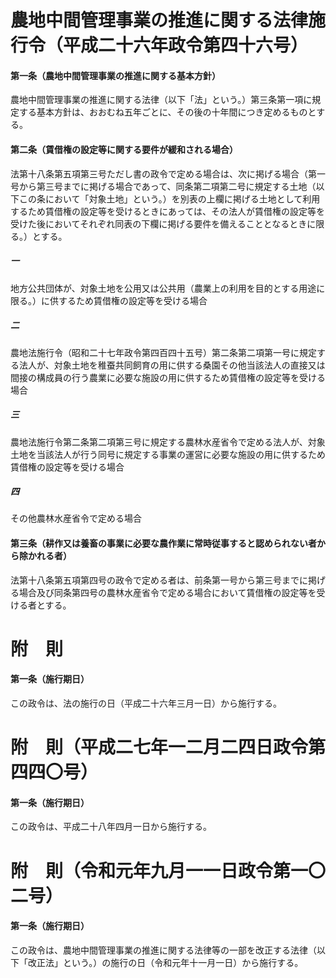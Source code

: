 # 農地中間管理事業の推進に関する法律施行令（平成二十六年政令第四十六号）
#### 第一条（農地中間管理事業の推進に関する基本方針）
農地中間管理事業の推進に関する法律（以下「法」という。）第三条第一項に規定する基本方針は、おおむね五年ごとに、その後の十年間につき定めるものとする。
#### 第二条（賃借権の設定等に関する要件が緩和される場合）
法第十八条第五項第三号ただし書の政令で定める場合は、次に掲げる場合（第一号から第三号までに掲げる場合であって、同条第二項第二号に規定する土地（以下この条において「対象土地」という。）を別表の上欄に掲げる土地として利用するため賃借権の設定等を受けるときにあっては、その法人が賃借権の設定等を受けた後においてそれぞれ同表の下欄に掲げる要件を備えることとなるときに限る。）とする。
##### 一
地方公共団体が、対象土地を公用又は公共用（農業上の利用を目的とする用途に限る。）に供するため賃借権の設定等を受ける場合
##### 二
農地法施行令（昭和二十七年政令第四百四十五号）第二条第二項第一号に規定する法人が、対象土地を稚蚕共同飼育の用に供する桑園その他当該法人の直接又は間接の構成員の行う農業に必要な施設の用に供するため賃借権の設定等を受ける場合
##### 三
農地法施行令第二条第二項第三号に規定する農林水産省令で定める法人が、対象土地を当該法人が行う同号に規定する事業の運営に必要な施設の用に供するため賃借権の設定等を受ける場合
##### 四
その他農林水産省令で定める場合
#### 第三条（耕作又は養畜の事業に必要な農作業に常時従事すると認められない者から除かれる者）
法第十八条第五項第四号の政令で定める者は、前条第一号から第三号までに掲げる場合及び同条第四号の農林水産省令で定める場合において賃借権の設定等を受ける者とする。
# 附　則
#### 第一条（施行期日）
この政令は、法の施行の日（平成二十六年三月一日）から施行する。
# 附　則（平成二七年一二月二四日政令第四四〇号）
#### 第一条（施行期日）
この政令は、平成二十八年四月一日から施行する。
# 附　則（令和元年九月一一日政令第一〇二号）
#### 第一条（施行期日）
この政令は、農地中間管理事業の推進に関する法律等の一部を改正する法律（以下「改正法」という。）の施行の日（令和元年十一月一日）から施行する。
